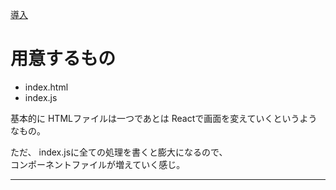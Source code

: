 [導入](https://github.com/Tarara33/TIL/blob/main/React/React%E8%AA%AD%E3%81%BF%E8%BE%BC%E3%81%BF%E6%96%B9%E6%B3%95.md)

# 用意するもの
- index.html
- index.js

基本的に HTMLファイルは一つであとは Reactで画面を変えていくというようなもの。

ただ、 index.jsに全ての処理を書くと膨大になるので、  
コンポーネントファイルが増えていく感じ。
***
